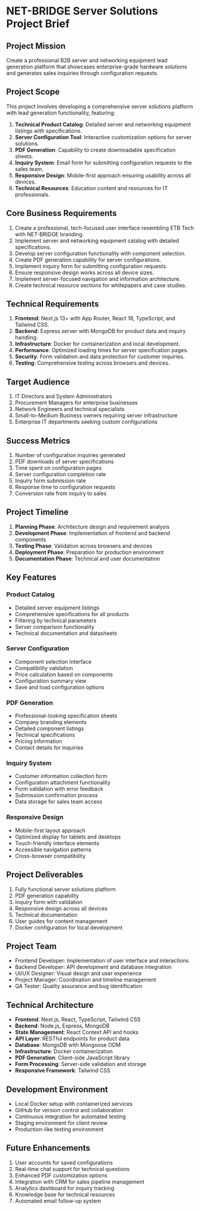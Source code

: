 # NET-BRIDGE Server Solutions Project Brief

## Project Mission
Create a professional B2B server and networking equipment lead generation platform that showcases enterprise-grade hardware solutions and generates sales inquiries through configuration requests.

## Project Scope
This project involves developing a comprehensive server solutions platform with lead generation functionality, featuring:

1. **Technical Product Catalog**: Detailed server and networking equipment listings with specifications.
2. **Server Configuration Tool**: Interactive customization options for server solutions.
3. **PDF Generation**: Capability to create downloadable specification sheets.
4. **Inquiry System**: Email form for submitting configuration requests to the sales team.
5. **Responsive Design**: Mobile-first approach ensuring usability across all devices.
6. **Technical Resources**: Education content and resources for IT professionals.

## Core Business Requirements
1. Create a professional, tech-focused user interface resembling ETB Tech with NET-BRIDGE branding.
2. Implement server and networking equipment catalog with detailed specifications.
3. Develop server configuration functionality with component selection.
4. Create PDF generation capability for server configurations.
5. Implement inquiry form for submitting configuration requests.
6. Ensure responsive design works across all device sizes.
7. Implement server-focused navigation and information architecture.
8. Create technical resource sections for whitepapers and case studies.

## Technical Requirements
1. **Frontend**: Next.js 13+ with App Router, React 18, TypeScript, and Tailwind CSS.
2. **Backend**: Express server with MongoDB for product data and inquiry handling.
3. **Infrastructure**: Docker for containerization and local development.
4. **Performance**: Optimized loading times for server specification pages.
5. **Security**: Form validation and data protection for customer inquiries.
6. **Testing**: Comprehensive testing across browsers and devices.

## Target Audience
1. IT Directors and System Administrators
2. Procurement Managers for enterprise businesses
3. Network Engineers and technical specialists
4. Small-to-Medium Business owners requiring server infrastructure
5. Enterprise IT departments seeking custom configurations

## Success Metrics
1. Number of configuration inquiries generated
2. PDF downloads of server specifications
3. Time spent on configuration pages
4. Server configuration completion rate
5. Inquiry form submission rate
6. Response time to configuration requests
7. Conversion rate from inquiry to sales

## Project Timeline
1. **Planning Phase**: Architecture design and requirement analysis
2. **Development Phase**: Implementation of frontend and backend components
3. **Testing Phase**: Validation across browsers and devices
4. **Deployment Phase**: Preparation for production environment
5. **Documentation Phase**: Technical and user documentation

## Key Features

### Product Catalog
- Detailed server equipment listings
- Comprehensive specifications for all products
- Filtering by technical parameters
- Server comparison functionality
- Technical documentation and datasheets

### Server Configuration
- Component selection interface
- Compatibility validation
- Price calculation based on components
- Configuration summary view
- Save and load configuration options

### PDF Generation
- Professional-looking specification sheets
- Company branding elements
- Detailed component listings
- Technical specifications
- Pricing information
- Contact details for inquiries

### Inquiry System
- Customer information collection form
- Configuration attachment functionality
- Form validation with error feedback
- Submission confirmation process
- Data storage for sales team access

### Responsive Design
- Mobile-first layout approach
- Optimized display for tablets and desktops
- Touch-friendly interface elements
- Accessible navigation patterns
- Cross-browser compatibility

## Project Deliverables
1. Fully functional server solutions platform
2. PDF generation capability
3. Inquiry form with validation
4. Responsive design across all devices
5. Technical documentation
6. User guides for content management
7. Docker configuration for local development

## Project Team
- Frontend Developer: Implementation of user interface and interactions
- Backend Developer: API development and database integration
- UI/UX Designer: Visual design and user experience
- Project Manager: Coordination and timeline management
- QA Tester: Quality assurance and bug identification

## Technical Architecture
- **Frontend**: Next.js, React, TypeScript, Tailwind CSS
- **Backend**: Node.js, Express, MongoDB
- **State Management**: React Context API and hooks
- **API Layer**: RESTful endpoints for product data
- **Database**: MongoDB with Mongoose ODM
- **Infrastructure**: Docker containerization
- **PDF Generation**: Client-side JavaScript library
- **Form Processing**: Server-side validation and storage
- **Responsive Framework**: Tailwind CSS

## Development Environment
- Local Docker setup with containerized services
- GitHub for version control and collaboration
- Continuous integration for automated testing
- Staging environment for client review
- Production-like testing environment

## Future Enhancements
1. User accounts for saved configurations
2. Real-time chat support for technical questions
3. Enhanced PDF customization options
4. Integration with CRM for sales pipeline management
5. Analytics dashboard for inquiry tracking
6. Knowledge base for technical resources
7. Automated email follow-up system 